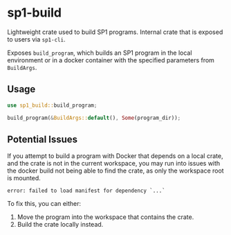 # sp1-build
Lightweight crate used to build SP1 programs. Internal crate that is exposed to users via `sp1-cli`.

Exposes `build_program`, which builds an SP1 program in the local environment or in a docker container with the specified parameters from `BuildArgs`.

## Usage

```rust
use sp1_build::build_program;

build_program(&BuildArgs::default(), Some(program_dir));
```

## Potential Issues

If you attempt to build a program with Docker that depends on a local crate, and the crate is not in
the current workspace, you may run into issues with the docker build not being able to find the crate, as only the workspace root is mounted.

```
error: failed to load manifest for dependency `...`
```

To fix this, you can either:
1. Move the program into the workspace that contains the crate.
2. Build the crate locally instead.
